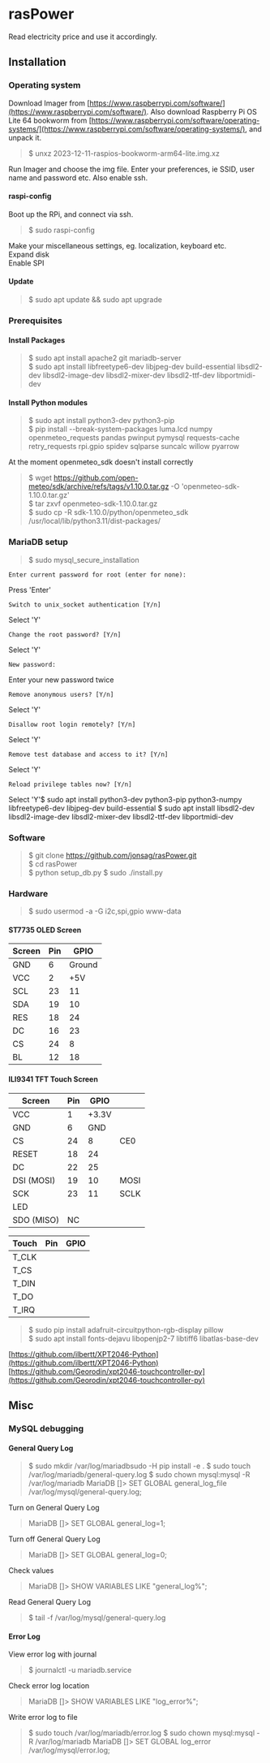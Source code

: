 # rasPower

Read electricity price and use it accordingly.

## Installation

### Operating system

Download Imager from [https://www.raspberrypi.com/software/](https://www.raspberrypi.com/software/).
Also download Raspberry Pi OS Lite 64 bookworm from [https://www.raspberrypi.com/software/operating-systems/](https://www.raspberrypi.com/software/operating-systems/), and unpack it.

>$ unxz 2023-12-11-raspios-bookworm-arm64-lite.img.xz

Run Imager and choose the img file.
Enter your preferences, ie SSID, user name and password etc.
Also enable ssh.

#### raspi-config

Boot up the RPi, and connect via ssh.  

>$ sudo raspi-config  

Make your miscellaneous settings, eg. localization, keyboard etc.  
Expand disk  
Enable SPI  

#### Update

>$ sudo apt update && sudo apt upgrade  

### Prerequisites

#### Install Packages

>$ sudo apt install apache2 git mariadb-server  
>$ sudo apt install libfreetype6-dev libjpeg-dev build-essential libsdl2-dev libsdl2-image-dev libsdl2-mixer-dev libsdl2-ttf-dev libportmidi-dev

#### Install Python modules

>$ sudo apt install python3-dev python3-pip  
>$ pip install --break-system-packages luma.lcd numpy openmeteo_requests pandas pwinput pymysql requests-cache retry_requests rpi.gpio spidev sqlparse suncalc willow pyarrow  

At the moment openmeteo_sdk doesn't install correctly  

>$ wget https://github.com/open-meteo/sdk/archive/refs/tags/v1.10.0.tar.gz -O 'openmeteo-sdk-1.10.0.tar.gz'  
>$ tar zxvf openmeteo-sdk-1.10.0.tar.gz  
>$ sudo cp -R sdk-1.10.0/python/openmeteo_sdk /usr/local/lib/python3.11/dist-packages/  

### MariaDB setup

>$ sudo mysql_secure_installation

    Enter current password for root (enter for none):
Press 'Enter'

    Switch to unix_socket authentication [Y/n]
Select 'Y'

    Change the root password? [Y/n]
Select 'Y'

    New password:
Enter your new password twice

    Remove anonymous users? [Y/n]
Select 'Y'

    Disallow root login remotely? [Y/n]
Select 'Y'

    Remove test database and access to it? [Y/n]
Select 'Y'

    Reload privilege tables now? [Y/n]
Select 'Y'$ sudo apt install python3-dev python3-pip python3-numpy libfreetype6-dev libjpeg-dev build-essential
$ sudo apt install libsdl2-dev libsdl2-image-dev libsdl2-mixer-dev libsdl2-ttf-dev libportmidi-dev

### Software

>$ git clone https://github.com/jonsag/rasPower.git  
>$ cd rasPower  
>$ python setup_db.py
>$ sudo ./install.py  

### Hardware

>$ sudo usermod -a -G i2c,spi,gpio www-data  

#### ST7735 OLED Screen

| Screen | Pin | GPIO   |
| ------ | --- | ------ |
| GND    | 6   | Ground |
| VCC    | 2   | +5V    |
| SCL    | 23  | 11     |
| SDA    | 19  | 10     |
| RES    | 18  | 24     |
| DC     | 16  | 23     |
| CS     | 24  | 8      |
| BL     | 12  | 18     |

#### ILI9341 TFT Touch Screen

| Screen     | Pin | GPIO  |      |
| ---------- | --- | ----- | ---- |
| VCC        | 1   | +3.3V |      |
| GND        | 6   | GND   |      |
| CS         | 24  | 8     | CE0  |
| RESET      | 18  | 24    |      |
| DC         | 22  | 25    |      |
| DSI (MOSI) | 19  | 10    | MOSI |
| SCK        | 23  | 11    | SCLK |
| LED        |     |       |      |
| SDO (MISO) | NC  |       |      |

| Touch | Pin | GPIO |
| ----- | --- | ---- |
| T_CLK |     |      |
| T_CS  |     |      |
| T_DIN |     |      |
| T_DO  |     |      |
| T_IRQ |     |      |

>$ sudo pip install adafruit-circuitpython-rgb-display pillow  
>$ sudo apt install fonts-dejavu libopenjp2-7 libtiff6 libatlas-base-dev  

[https://github.com/ilbertt/XPT2046-Python](https://github.com/ilbertt/XPT2046-Python)
[https://github.com/Georodin/xpt2046-touchcontroller-py](https://github.com/Georodin/xpt2046-touchcontroller-py)

## Misc

### MySQL debugging

#### General Query Log

>$ sudo mkdir /var/log/mariadbsudo -H pip install -e .
>$ sudo touch /var/log/mariadb/general-query.log
>$ sudo chown mysql:mysql -R /var/log/mariadb
>MariaDB []> SET GLOBAL general_log_file /var/log/mysql/general-query.log;

Turn on General Query Log
>MariaDB []> SET GLOBAL general_log=1;

Turn off General Query Log
>MariaDB []> SET GLOBAL general_log=0;

Check values
>MariaDB []> SHOW VARIABLES LIKE "general_log%";

Read General Query Log
>$ tail -f /var/log/mysql/general-query.log

#### Error Log

View error log with journal
>$ journalctl -u mariadb.service

Check error log location
>MariaDB []> SHOW VARIABLES LIKE "log_error%";

Write error log to file
>$ sudo touch /var/log/mariadb/error.log
>$ sudo chown mysql:mysql -R /var/log/mariadb
>MariaDB []> SET GLOBAL log_error /var/log/mysql/error.log;
